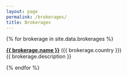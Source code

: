 ```yaml
---
layout: page
permalink: /brokerages/
title: Brokerages
---
```


{% for brokerage in site.data.brokerages %}

<a href="{{ brokerage.url }}"><strong>{{ brokerage.name }}</strong></a> ({{ brokerage.country }})<br>
{{ brokerage.description }}

{% endfor %}


